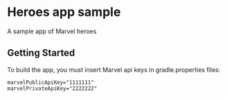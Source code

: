 # Heroes app sample

A sample app of Marvel heroes

## Getting Started

To build the app, you must insert Marvel api keys in gradle.properties files:
```
marvelPublicApiKey="1111111"
marvelPrivateApiKey="2222222"
```